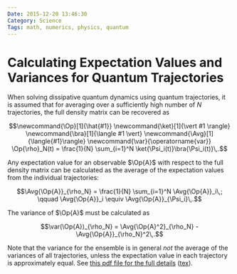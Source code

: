 ```yaml
---
Date: 2015-12-20 13:46:30
Category: Science
Tags: math, numerics, physics, quantum
---
```


# Calculating Expectation Values and Variances for Quantum Trajectories

When solving dissipative quantum dynamics using quantum trajectories, it is
assumed that for averaging over a sufficiently high number of $N$ trajectories,
the full density matrix can be recovered as

```math
\newcommand{\Op}[1]{\hat{#1}}
\newcommand{\ket}[1]{\vert #1 \rangle}
\newcommand{\bra}[1]{\langle #1 \vert}
\newcommand{\Avg}[1]{\langle{#1}\rangle}
\newcommand{\var}{\operatorname{var}}

\Op{\rho}_N(t) = \frac{1}{N} \sum_{i=1}^N \ket{\Psi_i(t)}\bra{\Psi_i(t)}\,.
```

Any expectation value for an observable $\Op{A}$ with respect to the full
density matrix can be calculated as the average of the expectation values from
the individual trajectories:

```math
\Avg{\Op{A}}_{\rho_N}
= \frac{1}{N} \sum_{i=1}^N \Avg{\Op{A}}_i\,;
\qquad
\Avg{\Op{A}}_i \equiv \Avg{\Op{A}}_{\Psi_i}\,.
```

The variance of $\Op{A}$ must be calculated as

```math
\var(\Op{A})_{\rho_N}
= \Avg{\Op{A}^2}_{\rho_N} - \Avg{\Op{A}}_{\rho_N}^2\,.
```

Note that the variance for the ensemble is in general *not* the average of the
variances of all trajectories, unless the expectation value in each trajectory
is approximately equal. See [this pdf file for the full details][pdf] ([tex][]).

[tex]: trajectories.tex
[pdf]: trajectories.pdf
